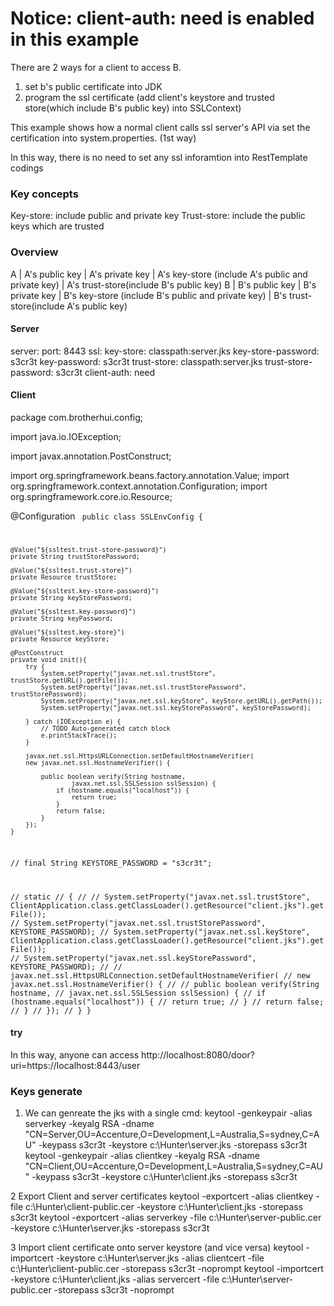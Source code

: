 # Notice:  client-auth: need is enabled in this example

There are 2 ways for a client to access B.
1. set b's public certificate into JDK
2. program the ssl certificate (add client's keystore and trusted store(which include B's public key) into SSLContext)

This example shows how a normal client calls ssl server's API via set the certification into system.properties. (1st way)

In this way, there is no need to set any ssl inforamtion into RestTemplate codings

### Key concepts
Key-store: include public and private key
Trust-store: include the public keys which are trusted

### Overview
A | A's public key | A's private key | A's key-store (include A's public and private key) | A's trust-store(include B's public key)
B | B's public key | B's private key | B's key-store (include B's public and private key) | B's trust-store(include A's public key)


#### Server

server:
  port: 8443
  ssl:
    key-store: classpath:server.jks
    key-store-password: s3cr3t
    key-password: s3cr3t
    trust-store: classpath:server.jks
    trust-store-password: s3cr3t
    client-auth: need
    
#### Client
package com.brotherhui.config;

import java.io.IOException;

import javax.annotation.PostConstruct;

import org.springframework.beans.factory.annotation.Value;
import org.springframework.context.annotation.Configuration;
import org.springframework.core.io.Resource;

@Configuration
<code>
public class SSLEnvConfig {

    @Value("${ssltest.trust-store-password}")
    private String trustStorePassword;
    
    @Value("${ssltest.trust-store}")
    private Resource trustStore;
    
	@Value("${ssltest.key-store-password}")
	private String keyStorePassword;
	
	@Value("${ssltest.key-password}")
	private String keyPassword;
	
	@Value("${ssltest.key-store}")
	private Resource keyStore; 
	
	@PostConstruct
	private void init(){
		try {
			System.setProperty("javax.net.ssl.trustStore", trustStore.getURL().getFile());
			System.setProperty("javax.net.ssl.trustStorePassword", trustStorePassword);
			System.setProperty("javax.net.ssl.keyStore", keyStore.getURL().getPath());
			System.setProperty("javax.net.ssl.keyStorePassword", keyStorePassword);
		
		} catch (IOException e) {
			// TODO Auto-generated catch block
			e.printStackTrace();
		}
		
		javax.net.ssl.HttpsURLConnection.setDefaultHostnameVerifier(
		new javax.net.ssl.HostnameVerifier() {

			public boolean verify(String hostname,
					javax.net.ssl.SSLSession sslSession) {
				if (hostname.equals("localhost")) {
					return true;
				}
				return false;
			}
		});
	}
	
//	final String KEYSTORE_PASSWORD = "s3cr3t";
	
//	static
//	{
//
//		System.setProperty("javax.net.ssl.trustStore", ClientApplication.class.getClassLoader().getResource("client.jks").getFile());
//		System.setProperty("javax.net.ssl.trustStorePassword", KEYSTORE_PASSWORD);
//		System.setProperty("javax.net.ssl.keyStore", ClientApplication.class.getClassLoader().getResource("client.jks").getFile());
//		System.setProperty("javax.net.ssl.keyStorePassword", KEYSTORE_PASSWORD);
//
//		javax.net.ssl.HttpsURLConnection.setDefaultHostnameVerifier(
//				new javax.net.ssl.HostnameVerifier() {
//
//					public boolean verify(String hostname,
//							javax.net.ssl.SSLSession sslSession) {
//						if (hostname.equals("localhost")) {
//							return true;
//						}
//						return false;
//					}
//				});
//	}
}
</code>


#### try
In this way, anyone can access http://localhost:8080/door?uri=https://localhost:8443/user




### Keys generate
1. We can genreate the jks with a single cmd:
keytool -genkeypair -alias serverkey -keyalg RSA -dname "CN=Server,OU=Accenture,O=Development,L=Australia,S=sydney,C=AU" -keypass s3cr3t -keystore c:\Hunter\server.jks -storepass s3cr3t 
keytool -genkeypair -alias clientkey -keyalg RSA -dname "CN=Client,OU=Accenture,O=Development,L=Australia,S=sydney,C=AU" -keypass s3cr3t -keystore c:\Hunter\client.jks -storepass s3cr3t

2 Export Client and server certificates
keytool -exportcert -alias clientkey -file c:\Hunter\client-public.cer -keystore c:\Hunter\client.jks -storepass s3cr3t 
keytool -exportcert -alias serverkey -file c:\Hunter\server-public.cer -keystore c:\Hunter\server.jks -storepass s3cr3t 

3 Import client certificate onto server keystore (and vice versa)
keytool -importcert -keystore c:\Hunter\server.jks -alias clientcert -file c:\Hunter\client-public.cer -storepass s3cr3t -noprompt
keytool -importcert -keystore c:\Hunter\client.jks -alias servercert -file c:\Hunter\server-public.cer -storepass s3cr3t -noprompt



